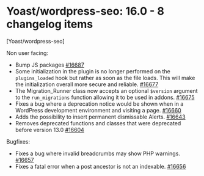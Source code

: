 # Yoast/wordpress-seo: 16.0 - 8 changelog items

[Yoast/wordpress-seo]

Non user facing:

* Bump JS packages [#16687](https://github.com/Yoast/wordpress-seo/pull/16687)
*  Some initialization in the plugin is no longer performed on the `plugins_loaded` hook but rather as soon as the file loads. This will make the initialization overall more secure and reliable. [#16677](https://github.com/Yoast/wordpress-seo/pull/16677)
* The Migration_Runner class now accepts an optional `$version` argument to the `run_migrations` function allowing it to be used in addons. [#16675](https://github.com/Yoast/wordpress-seo/pull/16675)
* Fixes a bug where a deprecation notice would be shown when in a WordPress development environment and visiting a page. [#16660](https://github.com/Yoast/wordpress-seo/pull/16660)
* Adds the possibility to insert permanent dismissable Alerts. [#16643](https://github.com/Yoast/wordpress-seo/pull/16643)
* Removes deprecated functions and classes that were deprecated before version 13.0 [#16604](https://github.com/Yoast/wordpress-seo/pull/16604)

Bugfixes:

* Fixes a bug where invalid breadcrumbs may show PHP warnings.  [#16657](https://github.com/Yoast/wordpress-seo/pull/16657)
* Fixes a fatal error when a post ancestor is not an indexable. [#16656](https://github.com/Yoast/wordpress-seo/pull/16656)

